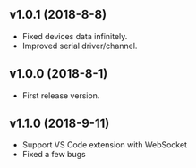 v1.0.1 (2018-8-8)
-----------
* Fixed devices data infinitely.
* Improved serial driver/channel.

v1.0.0 (2018-8-1)
------------------

* First release version.

v1.1.0 (2018-9-11)
------------------

* Support VS Code extension with WebSocket
* Fixed a few bugs

